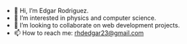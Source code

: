 - 👋 Hi, I’m Edgar Rodriguez. 
- 👀 I’m interested in physics and computer science. 
- 💞️ I’m looking to collaborate on web development projects.
- 📫 How to reach me: rhdedgar23@gmail.com

<!---
rhdedgar23/rhdedgar23 is a ✨ special ✨ repository because its `README.md` (this file) appears on your GitHub profile.
You can click the Preview link to take a look at your changes.
--->
